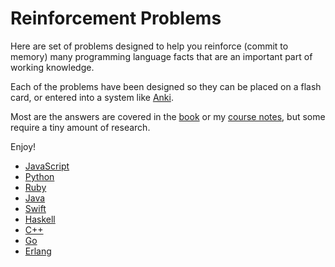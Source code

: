 # Reinforcement Problems

Here are set of problems designed to help you reinforce (commit to memory) many programming language facts that are an important part of working knowledge.

Each of the problems have been designed so they can be placed on a flash card, or entered into a system like [Anki](https://apps.ankiweb.net/).

Most are the answers are covered in the [book](https://rtoal.github.io/ple/) or my [course notes](https://cs.lmu.edu/~ray/classes/pl/), but some require a tiny amount of research.

Enjoy!

- [JavaScript](js.html)
- [Python](python.md)
- [Ruby](ruby.md)
- [Java](java.md)
- [Swift](swift.md)
- [Haskell](haskell.md)
- [C++](cpp.md)
- [Go](go.md)
- [Erlang](erlang.md)
